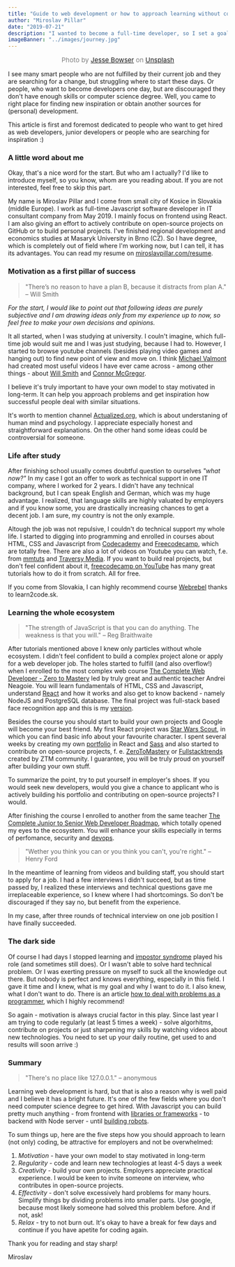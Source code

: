 ```yaml
---
title: "Guide to web development or how to approach learning without computer science degree"
author: "Miroslav Pillar"
date: "2019-07-21"
description: "I wanted to become a full-time developer, so I set a goal to get a job within one year. In fact, I've got hired after 7 months."
imageBanner: "../images/journey.jpg"
---
```

<span style="color:grey; font-size: 15px; display: block; text-align: center;">Photo by [Jesse Bowser](https://unsplash.com/@jessebowser) on [Unsplash](https://unsplash.com/)</span>
&NewLine;

I see many smart people who are not fulfilled by their current job and they are searching for a change, but struggling where to start these days. Or people, who want to become developers one day, but are discouraged they don't have enough skills or computer science degree. Well, you came to right place for finding new inspiration or obtain another sources for (personal) development.

This article is first and foremost dedicated to people who want to get hired as web developers, junior developers or people who are searching for inspiration :)

### A little word about me

Okay, that's a nice word for the start. But who am I actually? I'd like to introduce myself, so you know, whom are you reading about. If you are not interested, feel free to skip this part.

My name is Miroslav Pillar and I come from small city of Kosice in Slovakia (middle Europe). I work as full-time Javascript software developer in IT consultant company from May 2019. I mainly focus on frontend using React. I am also giving an effort to actively contribute on open-source projects on GitHub or to build personal projects. I've finished regional development and economics studies at Masaryk University in Brno (CZ). So I have degree, which is completely out of field where I'm working now, but I can tell, it has its advantages. You can read my resume on [miroslavpillar.com/resume](https://miroslavpillar.com/resume).

### Motivation as a first pillar of success

> "There’s no reason to have a plan B, because it distracts from plan A."
> – Will Smith

_For the start, I would like to point out that following ideas are purely subjective and I am drawing ideas only from my experience up to now, so feel free to make your own decisions and opinions._

It all started, when I was studying at university. I couln't imagine, which full-time job would suit me and I was just studying, because I had to. However, I started to browse youtube channels (besides playing video games and hanging out) to find new point of view and move on. I think [Michael Valmont](https://www.youtube.com/channel/UCD-cyDCJUs80NGUCYTCVPDA) had created most useful videos I have ever came across - among other things - about [Will Smith](https://www.youtube.com/watch?v=1CbMDE1ZzHA) and [Connor McGregor](https://www.youtube.com/watch?v=FrYv01Z1Hek).

I believe it's truly important to have your own model to stay motivated in long-term. It can help you approach problems and get inspiration how successful people deal with similar situations.

It's worth to mention channel [Actualized.org](https://www.youtube.com/channel/UCgeicB5AuF3MyyUto0-M5Lw), which is about understaning of human mind and psychology. I appreciate especially honest and straightforward explanations. On the other hand some ideas could be controversial for someone.

### Life after study

After finishing school usually comes doubtful question to ourselves _"what now?"_ In my case I got an offer to work as technical support in one IT company, where I worked for 2 years. I didn't have any technical background, but I can speak English and German, which was my huge advantage. I realized, that language skills are highly valuated by employers and if you know some, you are drastically increasing chances to get a decent job. I am sure, my country is not the only example.

Altough the job was not repulsive, I couldn't do technical support my whole life. I started to digging into programming and enrolled in courses about HTML, CSS and Javascript from [Codecademy](https://www.codecademy.com/) and [Freecodecamp](https://www.freecodecamp.org/), which are totally free. There are also a lot of videos on Youtube you can watch, f.e. from [mmtuts](https://www.youtube.com/channel/UCzyuZJ8zZ-Lhfnz41DG5qLw) and [Traversy Media](https://www.youtube.com/channel/UC29ju8bIPH5as8OGnQzwJyA). If you want to build real projects, but don't feel confident about it, [freecodecamp on YouTube](https://www.youtube.com/channel/UC8butISFwT-Wl7EV0hUK0BQ) has many great tutorials how to do it from scratch. All for free.

If you come from Slovakia, I can highly recommend course [Webrebel](https://www.learn2code.sk/kurzy/webrebel-1-html-css-javascript) thanks to learn2code.sk.

### Learning the whole ecosystem

> "The strength of JavaScript is that you can do anything. The weakness is that you will."
> – Reg Braithwaite

After tutorials mentioned above I knew only particles without whole ecosystem. I didn't feel confident to build a complex project alone or apply for a web developer job. The holes started to fulfill (and also overflow!) when I enrolled to the most complex web course [The Complete Web Developer - Zero to Mastery](https://www.udemy.com/the-complete-web-developer-zero-to-mastery/) led by truly great and authentic teacher Andrei Neagoie. You will learn fundamentals of HTML, CSS and Javascript, understand [React](<(https://reactjs.org/)>) and how it works and also get to know backend - namely NodeJS and PostgreSQL database. The final project was full-stack based face recognition app and this is my [version](https://flamboyant-curie-74af2f.netlify.com).

Besides the course you should start to build your own projects and Google will become your best friend. My first React project was [Star Wars Scout](https://dromediansk.github.io/star-wars-scout/), in which you can find basic info about your favourite character. I spent several weeks by creating my own [portfolio](https://miroslavpillar.com/) in React and [Sass](https://sass-lang.com/) and also started to contribute on open-source projects, f. e. [ZeroToMastery](https://zerotomastery.io/) or [Fullstacktrends](https://www.fullstacktrends.com/) created by ZTM community. I guarantee, you will be truly proud on yourself after building your own stuff.

To summarize the point, try to put yourself in employer's shoes. If you would seek new developers, would you give a chance to applicant who is actively building his portfolio and contributing on open-source projects? I would.

After finishing the course I enrolled to another from the same teacher [The Complete Junior to Senior Web Developer Roadmap](https://www.udemy.com/course/the-complete-junior-to-senior-web-developer-roadmap/), which totally opened my eyes to the ecosystem. You will enhance your skills especially in terms of perfomance, security and [devops](https://en.wikipedia.org/wiki/DevOps).

> "Wether you think you can or you think you can't, you're right."
> – Henry Ford

In the meantime of learning from videos and building staff, you should start to apply for a job. I had a few interviews I didn't succeed, but as time passed by, I realized these interviews and technical questions gave me irreplaceable experience, so I knew where I had shortcomings. So don't be discouraged if they say no, but benefit from the experience.

In my case, after three rounds of technical interview on one job position I have finally succeeded.

### The dark side

Of course I had days I stopped learning and [impostor syndrome](https://en.wikipedia.org/wiki/Impostor_syndrome) played his role (and sometimes still does). Or I wasn't able to solve hard technical problem. Or I was exerting pressure on myself to suck all the knowledge out there. But nobody is perfect and knows everything, especially in this field. I gave it time and I knew, what is my goal and why I want to do it. I also knew, what I don't want to do. There is an article [how to deal with problems as a programmer](https://www.freecodecamp.org/news/how-to-think-like-a-programmer-lessons-in-problem-solving-d1d8bf1de7d2/), which I highly recommend!

So again - motivation is always crucial factor in this play. Since last year I am trying to code regularly (at least 5 times a week) - solve algorhitms, contribute on projects or just sharpening my skills by watching videos about new technologies. You need to set up your daily routine, get used to and results will soon arrive :)

### Summary

> "There's no place like 127.0.0.1."
> – anonymous

Learning web development is hard, but that is also a reason why is well paid and I believe it has a bright future. It's one of the few fields where you don't need computer science degree to get hired. With Javascript you can build pretty much anything - from frontend with [libraries or frameworks](https://www.javascripting.com/) - to backend with Node server - until [building robots](https://www.youtube.com/watch?v=2_r7UBBp8pE).

To sum things up, here are the five steps how you should approach to learn (not only) coding, be attractive for employers and not be overwhelmed:

1. _Motivation_ - have your own model to stay motivated in long-term
2. _Regularity_ - code and learn new technologies at least 4-5 days a week
3. _Creativity_ - build your own projects. Employers appreciate practical experience. I would be keen to invite someone on interview, who contributes in open-source projects.
4. _Effectivity_ - don't solve excessively hard problems for many hours. Simplify things by dividing problems into smaller parts. Use google, because most likely someone had solved this problem before. And if not, ask!
5. _Relax_ - try to not burn out. It's okay to have a break for few days and continue if you have apetite for coding again.

Thank you for reading and stay sharp!

Miroslav

